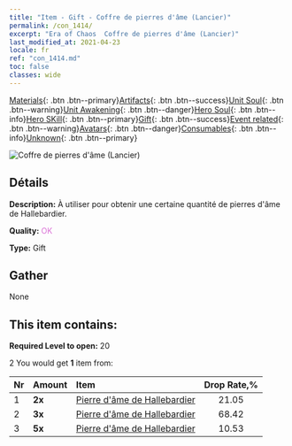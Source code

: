 ```yaml
---
title: "Item - Gift - Coffre de pierres d'âme (Lancier)"
permalink: /con_1414/
excerpt: "Era of Chaos  Coffre de pierres d'âme (Lancier)"
last_modified_at: 2021-04-23
locale: fr
ref: "con_1414.md"
toc: false
classes: wide
---
```

 [Materials](/ItemsFR/){: .btn .btn--primary}[Artifacts](/ItemsFR/Artifacts/){: .btn .btn--success}[Unit Soul](/ItemsFR/UnitSoul/){: .btn .btn--warning}[Unit Awakening](/ItemsFR/UnitAwakening/){: .btn .btn--danger}[Hero Soul](/ItemsFR/HeroSoul/){: .btn .btn--info}[Hero SKill](/ItemsFR/HeroSkill/){: .btn .btn--primary}[Gift](/ItemsFR/Gift/){: .btn .btn--success}[Event related](/ItemsFR/Events/){: .btn .btn--warning}[Avatars](/ItemsFR/Avatars/){: .btn .btn--danger}[Consumables](/ItemsFR/Consumables/){: .btn .btn--info}[Unknown](/ItemsFR/Unknown/){: .btn .btn--primary}

 ![Coffre de pierres d'âme (Lancier)](/images/t/i_907028.png)

## Détails
 **Description:** À utiliser pour obtenir une certaine quantité de pierres d'âme de Hallebardier.

 **Quality:** <span style="color: #DA70D6">OK</span>

 **Type:** Gift

## Gather

  None

## This item contains:

 **Required Level to open:** 20

 2 You would get **1** item  from:

  | Nr | Amount |     Item    | Drop Rate,% |
  |:---|:-------|:------------|:---------:|
  | 1 |  **2x** | [Pierre d'âme de Hallebardier](/ItemsFR/unt_282/) | 21.05 | 
  | 2 |  **3x** | [Pierre d'âme de Hallebardier](/ItemsFR/unt_282/) | 68.42 | 
  | 3 |  **5x** | [Pierre d'âme de Hallebardier](/ItemsFR/unt_282/) | 10.53 | 
